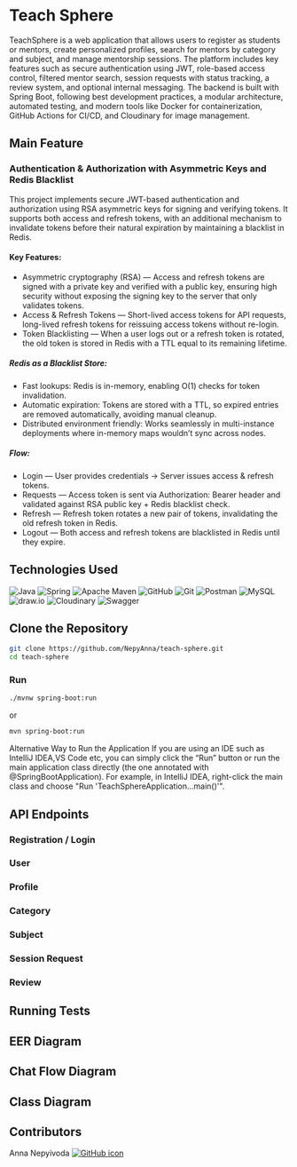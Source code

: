 # Teach Sphere

TeachSphere is a web application that allows users to register as students or mentors, create personalized profiles, search for mentors by category and subject, and manage mentorship sessions.
The platform includes key features such as secure authentication using JWT, role-based access control, filtered mentor search, session requests with status tracking, a review system, and optional internal messaging.
The backend is built with Spring Boot, following best development practices, a modular architecture, automated testing, and modern tools like Docker for containerization, GitHub Actions for CI/CD, and Cloudinary for image management.

## Main Feature

### Authentication & Authorization with Asymmetric Keys and Redis Blacklist

This project implements secure JWT-based authentication and authorization using RSA asymmetric keys for signing and verifying tokens.
It supports both access and refresh tokens, with an additional mechanism to invalidate tokens before their natural expiration by maintaining a blacklist in Redis.

#### Key Features:
- Asymmetric cryptography (RSA) — Access and refresh tokens are signed with a private key and verified with a public key, ensuring high security without exposing the signing key to the server that only validates tokens.
- Access & Refresh Tokens — Short-lived access tokens for API requests, long-lived refresh tokens for reissuing access tokens without re-login.
- Token Blacklisting — When a user logs out or a refresh token is rotated, the old token is stored in Redis with a TTL equal to its remaining lifetime.

##### Redis as a Blacklist Store:
- Fast lookups: Redis is in-memory, enabling O(1) checks for token invalidation.
- Automatic expiration: Tokens are stored with a TTL, so expired entries are removed automatically, avoiding manual cleanup.
- Distributed environment friendly: Works seamlessly in multi-instance deployments where in-memory maps wouldn’t sync across nodes.

##### Flow:
- Login — User provides credentials → Server issues access & refresh tokens.
- Requests — Access token is sent via Authorization: Bearer <token> header and validated against RSA public key + Redis blacklist check.
- Refresh — Refresh token rotates a new pair of tokens, invalidating the old refresh token in Redis.
- Logout — Both access and refresh tokens are blacklisted in Redis until they expire.


## Technologies Used
![Java](https://img.shields.io/badge/java-%23ED8B00.svg?style=for-the-badge&logo=openjdk&logoColor=white)
![Spring](https://img.shields.io/badge/spring-%236DB33F.svg?style=for-the-badge&logo=spring&logoColor=white)
![Apache Maven](https://img.shields.io/badge/Apache%20Maven-C71A36?style=for-the-badge&logo=Apache%20Maven&logoColor=white)
![GitHub](https://img.shields.io/badge/github-%23121011.svg?style=for-the-badge&logo=github&logoColor=white)
![Git](https://img.shields.io/badge/git-%23F05033.svg?style=for-the-badge&logo=git&logoColor=white)
![Postman](https://img.shields.io/badge/Postman-FF6C37?style=for-the-badge&logo=postman&logoColor=white)
![MySQL](https://img.shields.io/badge/MySQL-4479A1?style=for-the-badge&logo=mysql&logoColor=white)
![draw.io](https://img.shields.io/badge/draw.io-F08705?style=for-the-badge&logo=diagramsdotnet&logoColor=white)
![Cloudinary](https://img.shields.io/badge/cloudinary-3448C5?style=for-the-badge&logo=cloudinary&logoColor=white)
![Swagger](https://img.shields.io/badge/swagger-%2385EA2D.svg?style=for-the-badge&logo=swagger&logoColor=black)

## Clone the Repository

```bash
git clone https://github.com/NepyAnna/teach-sphere.git
cd teach-sphere
```
### Run

```bash
./mvnw spring-boot:run
```
or
```bash
mvn spring-boot:run
```
Alternative Way to Run the Application
If you are using an IDE such as IntelliJ IDEA,VS Code etc, you can simply click the “Run” button or run the main application class directly (the one annotated with @SpringBootApplication).
For example, in IntelliJ IDEA, right-click the main class and choose "Run 'TeachSphereApplication...main()'".

## API Endpoints


### Registration / Login


### User

### Profile

### Category

### Subject

### Session Request

### Review


## Running Tests

## EER Diagram

## Chat Flow Diagram

## Class Diagram

## Contributors

Anna Nepyivoda
    <a href="https://github.com/NepyAnna">
        <picture>
            <source srcset="https://img.icons8.com/ios-glyphs/30/ffffff/github.png" media="(prefers-color-scheme: dark)">
            <source srcset="https://img.icons8.com/ios-glyphs/30/000000/github.png" media="(prefers-color-scheme: light)">
            <img src="https://img.icons8.com/ios-glyphs/30/000000/github.png" alt="GitHub icon"/>
        </picture>
    </a>